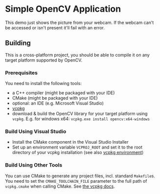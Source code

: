# Simple OpenCV Application
This demo just shows the picture from your webcam. If the webcam can't be accessed or isn't present it'll fail with an error.

## Building
This is a cross-platform project, you should be able to compile it on any target platform supported by OpenCV.

### Prerequisites
You need to install the following tools:
* a C++ compiler (might be packaged with your IDE)
* CMake (might be packaged with your IDE)
* optional: an IDE (e.g. Microsoft Visual Studio)
* [vcpkg](https://docs.microsoft.com/en-us/cpp/build/vcpkg)
* download & build the OpenCV library for your target platform using `vcpkg`. E.g. for windows x64: `vcpkg.exe install opencv:x64-windows`

### Build Using Visual Studio
* Install the CMake component in the Visual Studio Installer
* Set up an environment variable `VCPROJ_ROOT` and set it to the root directory of your vcpkg installation (see also [vcpkg environment](https://vcpkg.readthedocs.io/en/latest/users/config-environment/))

### Build Using Other Tools
You can use CMake to generate any project files, incl. standard `Makefile`s. You need to set the `CMAKE_TOOLCHAIN_FILE` parameter to the full path of `vcpkg.cmake` when calling CMake. See [the vcpkg docs](https://vcpkg.readthedocs.io/en/latest/examples/installing-and-using-packages/#cmake).
